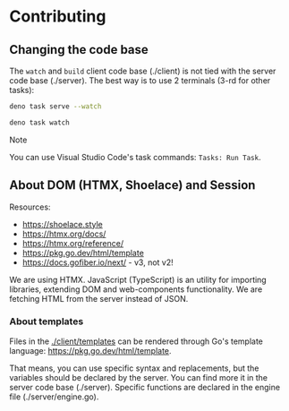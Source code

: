 # Contributing

## Changing the code base

The `watch` and `build` client code base (./client) is not tied with the server
code base (./server). The best way is to use 2 terminals (3-rd for other tasks):

```bash
deno task serve --watch
```

```bash
deno task watch
```

> [!NOTE]
> You can use Visual Studio Code's task commands: `Tasks: Run Task`.

## About DOM (HTMX, Shoelace) and Session

Resources:

- <https://shoelace.style>
- <https://htmx.org/docs/>
- <https://htmx.org/reference/>
- <https://pkg.go.dev/html/template>
- <https://docs.gofiber.io/next/> - v3, not v2!

We are using HTMX. JavaScript (TypeScript) is an utility for importing
libraries, extending DOM and web-components functionality. We are fetching HTML
from the server instead of JSON.

### About templates

Files in the [./client/templates](./client/templates) can be rendered through
Go's template language: <https://pkg.go.dev/html/template>.

That means, you can use specific syntax and replacements, but the variables
should be declared by the server. You can find more it in the server code base
(./server). Specific functions are declared in the engine file
(./server/engine.go).

